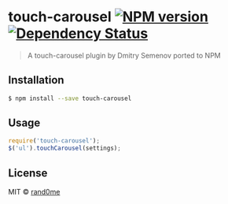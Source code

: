 # touch-carousel [![NPM version][npm-image]][npm-url] [![Dependency Status][daviddm-image]][daviddm-url]
> A touch-carousel plugin by Dmitry Semenov ported to NPM

## Installation

```sh
$ npm install --save touch-carousel
```

## Usage

```js
require('touch-carousel');
$('ul').touchCarousel(settings);
```
## License

MIT © [rand0me](https://rand0me.github.io)


[npm-image]: https://badge.fury.io/js/touch-carousel.svg
[npm-url]: https://npmjs.org/package/touch-carousel
[daviddm-image]: https://david-dm.org/rand0me/node-touch-carousel.svg?theme=shields.io
[daviddm-url]: https://david-dm.org/rand0me/node-touch-carousel

